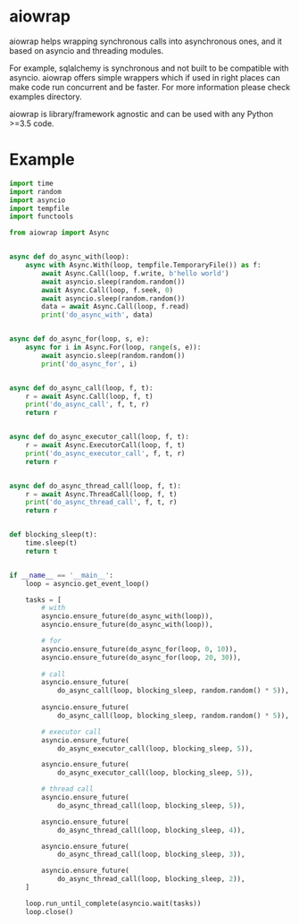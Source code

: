 
# aiowrap

aiowrap helps wrapping synchronous calls into asynchronous ones, and it based
on asyncio and threading modules.

For example, sqlalchemy is synchronous and not built to be compatible with
asyncio. aiowrap offers simple wrappers which if used in right places can make
code run concurrent and be faster. For more information please check examples
directory.

aiowrap is library/framework agnostic and can be used with any Python >=3.5
code.


# Example

```python
import time
import random
import asyncio
import tempfile
import functools

from aiowrap import Async


async def do_async_with(loop):
    async with Async.With(loop, tempfile.TemporaryFile()) as f:
        await Async.Call(loop, f.write, b'hello world')
        await asyncio.sleep(random.random())
        await Async.Call(loop, f.seek, 0)
        await asyncio.sleep(random.random())
        data = await Async.Call(loop, f.read)
        print('do_async_with', data)


async def do_async_for(loop, s, e):
    async for i in Async.For(loop, range(s, e)):
        await asyncio.sleep(random.random())
        print('do_async_for', i)


async def do_async_call(loop, f, t):
    r = await Async.Call(loop, f, t)
    print('do_async_call', f, t, r)
    return r


async def do_async_executor_call(loop, f, t):
    r = await Async.ExecutorCall(loop, f, t)
    print('do_async_executor_call', f, t, r)
    return r


async def do_async_thread_call(loop, f, t):
    r = await Async.ThreadCall(loop, f, t)
    print('do_async_thread_call', f, t, r)
    return r


def blocking_sleep(t):
    time.sleep(t)
    return t


if __name__ == '__main__':
    loop = asyncio.get_event_loop()

    tasks = [
        # with
        asyncio.ensure_future(do_async_with(loop)),
        asyncio.ensure_future(do_async_with(loop)),

        # for
        asyncio.ensure_future(do_async_for(loop, 0, 10)),
        asyncio.ensure_future(do_async_for(loop, 20, 30)),
        
        # call
        asyncio.ensure_future(
            do_async_call(loop, blocking_sleep, random.random() * 5)),
        
        asyncio.ensure_future(
            do_async_call(loop, blocking_sleep, random.random() * 5)),

        # executor call
        asyncio.ensure_future(
            do_async_executor_call(loop, blocking_sleep, 5)),

        asyncio.ensure_future(
            do_async_executor_call(loop, blocking_sleep, 5)),

        # thread call
        asyncio.ensure_future(
            do_async_thread_call(loop, blocking_sleep, 5)),

        asyncio.ensure_future(
            do_async_thread_call(loop, blocking_sleep, 4)),

        asyncio.ensure_future(
            do_async_thread_call(loop, blocking_sleep, 3)),

        asyncio.ensure_future(
            do_async_thread_call(loop, blocking_sleep, 2)),
    ]

    loop.run_until_complete(asyncio.wait(tasks))
    loop.close()
```